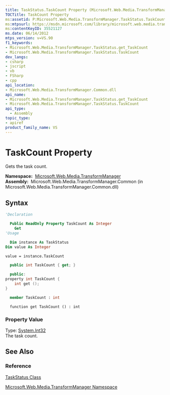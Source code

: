 ```yaml
---
title: TaskStatus.TaskCount Property (Microsoft.Web.Media.TransformManager)
TOCTitle: TaskCount Property
ms:assetid: P:Microsoft.Web.Media.TransformManager.TaskStatus.TaskCount
ms:mtpsurl: https://msdn.microsoft.com/library/microsoft.web.media.transformmanager.taskstatus.taskcount(v=VS.90)
ms:contentKeyID: 35521127
ms.date: 06/14/2012
mtps_version: v=VS.90
f1_keywords:
- Microsoft.Web.Media.TransformManager.TaskStatus.get_TaskCount
- Microsoft.Web.Media.TransformManager.TaskStatus.TaskCount
dev_langs:
- csharp
- jscript
- vb
- FSharp
- cpp
api_location:
- Microsoft.Web.Media.TransformManager.Common.dll
api_name:
- Microsoft.Web.Media.TransformManager.TaskStatus.get_TaskCount
- Microsoft.Web.Media.TransformManager.TaskStatus.TaskCount
api_type:
  - Assembly
topic_type:
- apiref
product_family_name: VS
---
```


# TaskCount Property

Gets the task count.

**Namespace:**  [Microsoft.Web.Media.TransformManager](microsoft-web-media-transformmanager-namespace.md)  
**Assembly:**  Microsoft.Web.Media.TransformManager.Common (in Microsoft.Web.Media.TransformManager.Common.dll)

## Syntax

```vb
'Declaration

  Public ReadOnly Property TaskCount As Integer
    Get
'Usage

  Dim instance As TaskStatus
Dim value As Integer

value = instance.TaskCount
```

```csharp
  public int TaskCount { get; }
```

```cpp
  public:
property int TaskCount {
    int get ();
}
```

``` fsharp
  member TaskCount : int
```

```jscript
  function get TaskCount () : int
```

### Property Value

Type: [System.Int32](https://msdn.microsoft.com/library/td2s409d)  
The task count.  

## See Also

### Reference

[TaskStatus Class](taskstatus-class-microsoft-web-media-transformmanager.md)

[Microsoft.Web.Media.TransformManager Namespace](microsoft-web-media-transformmanager-namespace.md)

